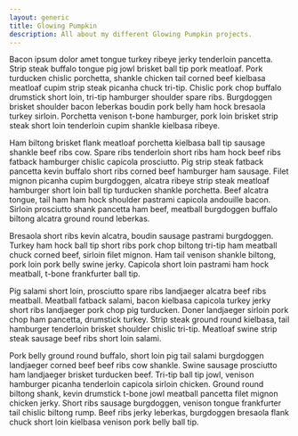 ```yaml
---
layout: generic
title: Glowing Pumpkin
description: All about my different Glowing Pumpkin projects.
---
```


Bacon ipsum dolor amet tongue turkey ribeye jerky tenderloin pancetta. Strip steak buffalo tongue pig jowl brisket ball tip pork meatloaf. Pork turducken chislic porchetta, shankle chicken tail corned beef kielbasa meatloaf cupim strip steak picanha chuck tri-tip. Chislic pork chop buffalo drumstick short loin, tri-tip hamburger shoulder spare ribs. Burgdoggen brisket shoulder bacon leberkas boudin pork belly ham hock bresaola turkey sirloin. Porchetta venison t-bone hamburger, pork loin brisket strip steak short loin tenderloin cupim shankle kielbasa ribeye.

Ham biltong brisket flank meatloaf porchetta kielbasa ball tip sausage shankle beef ribs cow. Spare ribs tenderloin short ribs ham hock beef ribs fatback hamburger chislic capicola prosciutto. Pig strip steak fatback pancetta kevin buffalo short ribs corned beef hamburger ham sausage. Filet mignon picanha cupim burgdoggen, alcatra ribeye strip steak meatloaf hamburger short loin ball tip turducken shankle porchetta. Beef alcatra tongue, tail ham ham hock shoulder pastrami capicola andouille bacon. Sirloin prosciutto shank pancetta ham beef, meatball burgdoggen buffalo biltong alcatra ground round leberkas.

Bresaola short ribs kevin alcatra, boudin sausage pastrami burgdoggen. Turkey ham hock ball tip short ribs pork chop biltong tri-tip ham meatball chuck corned beef, sirloin filet mignon. Ham tail venison shankle biltong, pork loin pork belly swine jerky. Capicola short loin pastrami ham hock meatball, t-bone frankfurter ball tip.

Pig salami short loin, prosciutto spare ribs landjaeger alcatra beef ribs meatball. Meatball fatback salami, bacon kielbasa capicola turkey jerky short ribs landjaeger pork chop pig turducken. Doner landjaeger sirloin pork chop ham pancetta, drumstick turkey. Strip steak ground round kielbasa, tail hamburger tenderloin brisket shoulder chislic tri-tip. Meatloaf swine strip steak sausage beef ribs short loin salami.

Pork belly ground round buffalo, short loin pig tail salami burgdoggen landjaeger corned beef beef ribs cow shankle. Swine sausage prosciutto ham landjaeger brisket turducken beef. Tri-tip ball tip jowl, venison hamburger picanha tenderloin capicola sirloin chicken. Ground round biltong shank, kevin drumstick t-bone jowl meatball pancetta filet mignon chicken jerky. Short ribs sausage burgdoggen, venison tongue frankfurter tail chislic biltong rump. Beef ribs jerky leberkas, burgdoggen bresaola flank chuck short loin kielbasa venison pork belly ball tip.

